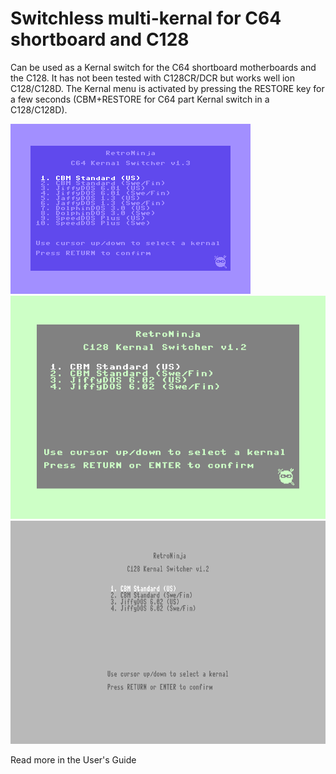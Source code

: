 # Switchless multi-kernal for C64 shortboard and C128

Can be used as a Kernal switch for the C64 shortboard motherboards and the C128. It has not been tested with C128CR/DCR but works well ion C128/C128D.
The Kernal menu is activated by pressing the RESTORE key for a few seconds (CBM+RESTORE for C64 part Kernal switch in a C128/C128D).

<img src="images\c64-kernalmenu-1.3.png" alt="C64 Kernal menu"/><br/>
<img src="images\c128-kernalmenu-1.2.png" alt="C128 Kernal menu"/><img src="images\c128-kernalmenu-1.2-vdc.png" alt="C128 VDC Kernal menu"/><br/>

Read more in the User's Guide
